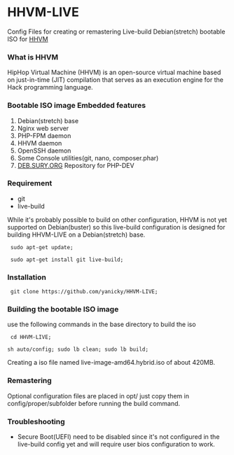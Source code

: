 # HHVM-LIVE
Config Files for creating or remastering Live-build Debian(stretch) bootable ISO for [HHVM](https://hhvm.com)

### What is HHVM

HipHop Virtual Machine (HHVM) is an open-source virtual machine based on just-in-time (JIT) compilation that serves as an execution engine for the Hack programming language.

### Bootable ISO image Embedded features

1. Debian(stretch) base
2. Nginx web server
3. PHP-FPM daemon
4. HHVM daemon
5. OpenSSH daemon
6. Some Console utilities(git, nano, composer.phar)
7. [DEB.SURY.ORG](https://deb.sury.org) Repository for PHP-DEV

### Requirement
* git
* live-build

While it's probably possible to build on other configuration, HHVM is not yet supported on Debian(buster) so this live-build configuration is designed for building HHVM-LIVE on a Debian(stretch) base.

``` sudo apt-get update;```

``` sudo apt-get install git live-build;```

### Installation

``` git clone https://github.com/yanicky/HHVM-LIVE;```

### Building the bootable ISO image
use the following commands in the base directory to build the iso

``` cd HHVM-LIVE;```

```sh auto/config; sudo lb clean; sudo lb build;```

Creating a iso file named live-image-amd64.hybrid.iso of about 420MB.

### Remastering
Optional configuration files are placed in opt/ just copy them in config/proper/subfolder before running the build command.

### Troubleshooting
* Secure Boot(UEFI) need to be disabled since it's not configured in the live-build config yet and will require user bios configuration to work.
